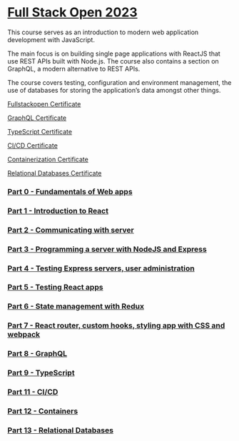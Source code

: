 
# [Full Stack Open 2023](https://fullstackopen.com/en/)

This course serves as an introduction to modern web application development with JavaScript.

The main focus is on building single page applications with ReactJS that use REST APIs built with Node.js. The course also contains a section on GraphQL, a modern alternative to REST APIs.

The course covers testing, configuration and environment management, the use of databases for storing the application’s data amongst other things.

[Fullstackopen Certificate](https://studies.cs.helsinki.fi/stats/api/certificate/fullstackopen/en/a32396a2f5fd6e4da5c323381a382500)

[GraphQL Certificate](https://studies.cs.helsinki.fi/stats/api/certificate/fs-graphql/en/1325c8ea7fc7942f672a8c2ee643efd8)

[TypeScript Certificate](https://studies.cs.helsinki.fi/stats/api/certificate/fs-typescript/en/e844f7d253f43fb8a7e5114be69b7d9c)

[CI/CD Certificate](https://studies.cs.helsinki.fi/stats/api/certificate/fs-cicd/en/64c05cff93c11cb5311ec321d9df868d)

[Containerization Certificate](https://studies.cs.helsinki.fi/stats/api/certificate/fs-containers/en/f29e884e9be12c6d56d2072b25552b5b)

[Relational Databases Certificate](https://studies.cs.helsinki.fi/stats/api/certificate/fs-psql/en/04fed0cdef664b8c0295529700840583)

### [Part 0 - Fundamentals of Web apps](./part0)

### [Part 1 - Introduction to React](./part01)

### [Part 2 - Communicating with server](./part02)

### [Part 3 - Programming a server with NodeJS and Express](./part03)

### [Part 4 - Testing Express servers, user administration](./part04)

### [Part 5 - Testing React apps](./part05)

### [Part 6 - State management with Redux](./part06)

### [Part 7 - React router, custom hooks, styling app with CSS and webpack](./part07)

### [Part 8 - GraphQL](./part08)

### [Part 9 - TypeScript](./part09)

### [Part 11 - CI/CD](./part11)

### [Part 12 - Containers](./part12)

### [Part 13 - Relational Databases](./part13)
